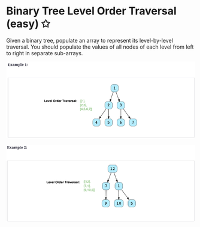 # Binary Tree Level Order Traversal (easy) ✩

Given a binary tree, populate an array to represent its level-by-level traversal. 
You should populate the values of all nodes of each level from left to right in separate sub-arrays.

![Binary Tree Level Order Traversal Example 1](./../../../../assets/bt_level_order_traversal_eg1.png)

![Binary Tree Level Order Traversal Example 2](./../../../../assets/bt_level_order_traversal_eg2.png)

